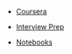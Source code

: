 * [Coursera](/docs/coursera/README.md)

* [Interview Prep](/docs/dl-ml-interview/README.md)

- [Notebooks](/docs/notebooks/README.md)




